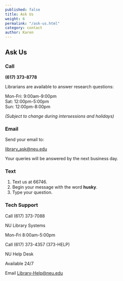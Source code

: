 ```yaml
---
published: false
title: Ask Us
weight: 6
permalink: "/ask-us.html"
category: contact
author: Karen
---
```


## Ask Us
### Call 
**(617) 373-8778** 

Librarians are available to answer research questions:

Mon-Fri: 9:00am-9:00pm  
Sat: 12:00pm-5:00pm  
Sun: 12:00pm-8:00pm 

*(Subject to change during intersessions and holidays)*


### Email
Send your email to:

[library_ask@neu.edu](mailto:library_ask@neu.edu) 

Your queries will be answered by the next business day.

### Text
1. Text us at 66746.  
2. Begin your message with the word **husky**.  
3. Type your question.


### Tech Support
Call (617) 373-7088

NU Library Systems

Mon-Fri 8:00am-5:00pm


Call (617) 373-4357 (373-HELP)

NU Help Desk

Available 24/7

Email [Library-Help@neu.edu](mailto:Library-Help@neu.edu)
